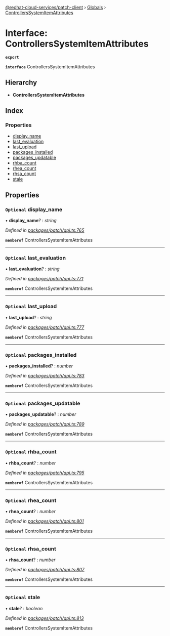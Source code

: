 [@redhat-cloud-services/patch-client](../README.md) › [Globals](../globals.md) › [ControllersSystemItemAttributes](controllerssystemitemattributes.md)

# Interface: ControllersSystemItemAttributes

**`export`** 

**`interface`** ControllersSystemItemAttributes

## Hierarchy

* **ControllersSystemItemAttributes**

## Index

### Properties

* [display_name](controllerssystemitemattributes.md#optional-display_name)
* [last_evaluation](controllerssystemitemattributes.md#optional-last_evaluation)
* [last_upload](controllerssystemitemattributes.md#optional-last_upload)
* [packages_installed](controllerssystemitemattributes.md#optional-packages_installed)
* [packages_updatable](controllerssystemitemattributes.md#optional-packages_updatable)
* [rhba_count](controllerssystemitemattributes.md#optional-rhba_count)
* [rhea_count](controllerssystemitemattributes.md#optional-rhea_count)
* [rhsa_count](controllerssystemitemattributes.md#optional-rhsa_count)
* [stale](controllerssystemitemattributes.md#optional-stale)

## Properties

### `Optional` display_name

• **display_name**? : *string*

*Defined in [packages/patch/api.ts:765](https://github.com/RedHatInsights/javascript-clients/blob/c57690c/packages/patch/api.ts#L765)*

**`memberof`** ControllersSystemItemAttributes

___

### `Optional` last_evaluation

• **last_evaluation**? : *string*

*Defined in [packages/patch/api.ts:771](https://github.com/RedHatInsights/javascript-clients/blob/c57690c/packages/patch/api.ts#L771)*

**`memberof`** ControllersSystemItemAttributes

___

### `Optional` last_upload

• **last_upload**? : *string*

*Defined in [packages/patch/api.ts:777](https://github.com/RedHatInsights/javascript-clients/blob/c57690c/packages/patch/api.ts#L777)*

**`memberof`** ControllersSystemItemAttributes

___

### `Optional` packages_installed

• **packages_installed**? : *number*

*Defined in [packages/patch/api.ts:783](https://github.com/RedHatInsights/javascript-clients/blob/c57690c/packages/patch/api.ts#L783)*

**`memberof`** ControllersSystemItemAttributes

___

### `Optional` packages_updatable

• **packages_updatable**? : *number*

*Defined in [packages/patch/api.ts:789](https://github.com/RedHatInsights/javascript-clients/blob/c57690c/packages/patch/api.ts#L789)*

**`memberof`** ControllersSystemItemAttributes

___

### `Optional` rhba_count

• **rhba_count**? : *number*

*Defined in [packages/patch/api.ts:795](https://github.com/RedHatInsights/javascript-clients/blob/c57690c/packages/patch/api.ts#L795)*

**`memberof`** ControllersSystemItemAttributes

___

### `Optional` rhea_count

• **rhea_count**? : *number*

*Defined in [packages/patch/api.ts:801](https://github.com/RedHatInsights/javascript-clients/blob/c57690c/packages/patch/api.ts#L801)*

**`memberof`** ControllersSystemItemAttributes

___

### `Optional` rhsa_count

• **rhsa_count**? : *number*

*Defined in [packages/patch/api.ts:807](https://github.com/RedHatInsights/javascript-clients/blob/c57690c/packages/patch/api.ts#L807)*

**`memberof`** ControllersSystemItemAttributes

___

### `Optional` stale

• **stale**? : *boolean*

*Defined in [packages/patch/api.ts:813](https://github.com/RedHatInsights/javascript-clients/blob/c57690c/packages/patch/api.ts#L813)*

**`memberof`** ControllersSystemItemAttributes
